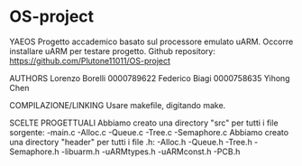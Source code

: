 # OS-project

YAEOS
Progetto accademico basato sul processore emulato uARM. Occorre installare uARM per testare progetto.
Github repository: https://github.com/Plutone11011/OS-project

AUTHORS
Lorenzo Borelli 0000789622
Federico Biagi 0000758635
Yihong Chen 

COMPILAZIONE/LINKING
Usare makefile, digitando make.

SCELTE PROGETTUALI
Abbiamo creato una directory "src" per tutti i file sorgente: 
-main.c
-Alloc.c 
-Queue.c
-Tree.c
-Semaphore.c
Abbiamo creato una directory "header" per tutti i file .h:
-Alloc.h 
-Queue.h
-Tree.h
-Semaphore.h
-libuarm.h
-uARMtypes.h
-uARMconst.h
-PCB.h





